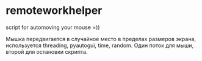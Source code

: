 # remoteworkhelper
script for automoving your mouse =))

Мышка передвигается в случайное место в пределах размеров экрана, используется threading, pyautogui, time, random.
Один поток для мыши, второй для остановки скрипта.
